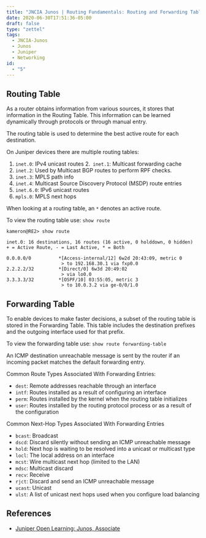 ```yaml
---
title: "JNCIA Junos | Routing Fundamentals: Routing and Forwarding Tables"
date: 2020-06-30T17:51:36-05:00
draft: false
type: "zettel"
tags:
  - JNCIA-Junos
  - Junos
  - Juniper
  - Networking
id: 
  - "5"
---
```

## Routing Table
As a router obtains information from various sources, it stores that information in the Routing Table. This information can be learned dynamically through protocols or through manual entry.

The routing table is used to determine the best active route for each destination.

On Juniper devices there are multiple routing tables:
  1. `inet.0`: IPv4 unicast routes
  2.` inet.1`: Multicast forwarding cache
  3. `inet.2`: Used by Multicast BGP routes to perform RPF checks.
  4. `inet.3`: MPLS path info
  5. `inet.4`: Multicast Source Discovery Protocol (MSDP) route entries
  6. `inet.6.0`: IPv6 unicast routes
  7. `mpls.0`: MPLS next hops

When looking at a routing table, an `*` denotes an active route.

To view the routing table use: `show route`

```
kameron@RE2> show route

inet.0: 16 destinations, 16 routes (16 active, 0 holddown, 0 hidden)
+ = Active Route, - = Last Active, * = Both

0.0.0.0/0          *[Access-internal/12] 6w2d 20:43:09, metric 0
                    > to 192.168.30.1 via fxp0.0
2.2.2.2/32         *[Direct/0] 6w3d 20:49:02
                    > via lo0.0
3.3.3.3/32         *[OSPF/10] 03:55:05, metric 3
                    > to 10.0.3.2 via ge-0/0/1.0
```

## Forwarding Table
To enable devices to make faster decisions, a subset of the routing table is stored in the Forwarding Table. This table includes the destination prefixes and the outgoing interface used for that prefix. 

To view the forwarding table use: `show route forwarding-table`

An ICMP destination unreachable message is sent by the router if an incoming packet matches the default forwarding entry. 

Common Route Types Associated With Forwarding Entries:

  * `dest`: Remote addresses reachable through an interface
  * `intf`: Routes installed as a result of configuring an interface
  * `perm`: Routes installed by the kernel when the routing table initializes
  * `user`: Routes installed by the routing protocol process or as a result of the configuration

Common Next-Hop Types Associated With Forwarding Entries

  * `bcast`: Broadcast
  * `dscd`: Discard silently without sending an ICMP unreachable message
  * `hold`: Next hop is waiting to be resolved into a unicast or multicast type
  * `locl`: The local address on an interface
  * `mcst`: Wire multicast next hop (limited to the LAN)
  * `mdsc`: Multicast discard
  * `recv`: Receive
  * `rjct`: Discard and send an ICMP unreachable message
  * `ucast`: Unicast
  * `ulst`: A list of unicast next hops used when you configure load balancing

## References
  * [Juniper Open Learning: Junos, Associate](https://cloud.contentraven.com/junosgenius/learningpath-detail/1004/3/0/1)
